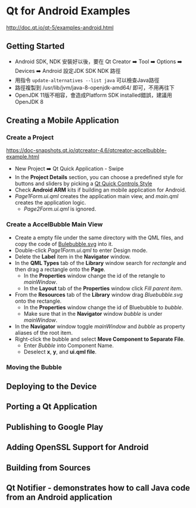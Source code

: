 # Qt for Android Examples
http://doc.qt.io/qt-5/examples-android.html 

## Getting Started
* Android SDK, NDK 安裝好以後，要在 Qt Creator :arrow_right: Tool :arrow_right: Options :arrow_right: Devices :arrow_right: Android 設定JDK SDK NDK 路徑
* 用指令 `update-alternatives --list java` 可以檢查Java路徑
* 路徑複製到 /usr/lib/jvm/java-8-openjdk-amd64/ 即可，不用再往下
* OpenJDK 11版不相容，會造成Platform SDK installed錯誤，建議用OpenJDK 8

## Creating a Mobile Application

### Create a Project
https://doc-snapshots.qt.io/qtcreator-4.6/qtcreator-accelbubble-example.html
* New Project :arrow_right: Qt Quick Application - Swipe
* In the **Project Details** section, you can choose a predefined style for buttons and sliders by picking a [Qt Quick Controls Style](http://doc.qt.io/qt-5/qtquickcontrols2-styles.html)
* Check **Android ARM** kits if building an mobile application for Android.
* *Page1Form.ui.qml* creates the application main view, and *main.qml* creates the application logic. 
  * *Page2Form.ui.qml* is ignored.
  
### Create a AccelBubble Main View
* Create a empty file under the same directory with the QML files, and copy the code of [Bulebubble.svg](https://doc-snapshots.qt.io/qtcreator-4.6/qtcreator-accelbubble-bluebubble-svg.html) into it.
* Double-click *Page1Form.ui.qml* to enter Design mode.
* Delete the **Label** item in the **Navigator** window.
* In the **QML Types** tab of the **Library** window search for *rectangle* and then drag a rectangle onto the **Page**.
  * In the **Properties** window change the id of the retangle to *mainWindow*.
  * In the **Layout** tab of the **Properties** window click *Fill parent item*.
* From the **Resources** tab of the **Library** window drag *Bluebubble.svg* onto the rectangle.
  * In the **Properties** window change the id of Bluebubble to *bubble*.
  * Make sure that in the **Navigator** window *bubble* is under *mainWindow*.
* In the **Navigator** window toggle *mainWindow* and *bubble* as property aliases of the root item.
* Right-click the bubble and select **Move Component to Separate File**.
  * Enter *Bubble* into Component Name.
  * Deselect **x**, **y**, and **ui.qml file**.

### Moving the Bubble


## Deploying to the Device
## Porting a Qt Application
## Publishing to Google Play
## Adding OpenSSL Support for Android
## Building from Sources
## Qt Notifier - demonstrates how to call Java code from an Android application

